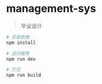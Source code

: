 # management-sys

> 毕业设计

``` bash
# 安装依赖
npm install

# 运行服务
npm run dev

# 打包
npm run build

```

